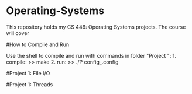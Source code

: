 # Operating-Systems

This repository holds my CS 446: Operating Systems projects. The course will cover 

#How to Compile and Run				  

Use the shell to compile and run with commands in folder "Project <project-nun>":
	1. compile: >> make
	2. run: >> ./P<project-num> config_<file-num>.config

#Project 1: File I/O 			     



#Project 1: Threads


